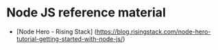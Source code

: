 # Node JS reference material

 - [Node Hero - Rising Stack] (https://blog.risingstack.com/node-hero-tutorial-getting-started-with-node-js/)
